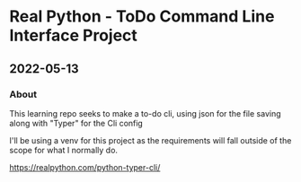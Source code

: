 # Real Python - ToDo Command Line Interface Project
## 2022-05-13

### About
This learning repo seeks to make a to-do cli, using json for the file saving
along with "Typer" for the Cli config

I'll be using a venv for this project as the requirements will fall outside of
the scope for what I normally do.

https://realpython.com/python-typer-cli/
